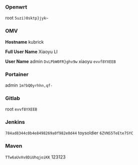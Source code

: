
### Openwrt

root
`5uzi)0sktp}jyk~`

### OMV

**Hostname**
kubrick

**Full User Name**
Xiaoyu LI

**User Name**
admin
`DvLPbW0FR}ghv9w`
xiaoyu
`evvf8YXEEB`

### Portainer
admin
`1m?bQ0yrhhn,qf-`

### Gitlab
root
`evvf8YXEEB`

### Jenkins
`784ad8344c0b4e8498269a0f982e0d44`
toysoldier
`6ZVNS5TeEte7SYC`

### Maven
`TTw6aUvXv8DiUhqjoiKK` 123123